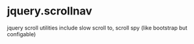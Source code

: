 # jquery.scrollnav
jquery scroll utilities include slow scroll to, scroll spy (like bootstrap but configable)
